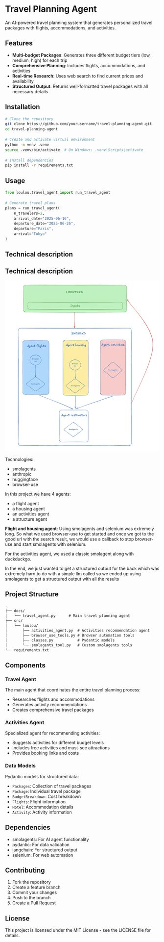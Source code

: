 # Travel Planning Agent

An AI-powered travel planning system that generates personalized travel packages with flights, accommodations, and activities.

## Features

- **Multi-budget Packages**: Generates three different budget tiers (low, medium, high) for each trip
- **Comprehensive Planning**: Includes flights, accommodations, and activities
- **Real-time Research**: Uses web search to find current prices and availability
- **Structured Output**: Returns well-formatted travel packages with all necessary details

## Installation

```bash
# Clone the repository
git clone https://github.com/yourusername/travel-planning-agent.git
cd travel-planning-agent

# Create and activate virtual environment
python -m venv .venv
source .venv/bin/activate  # On Windows: .venv\Scripts\activate

# Install dependencies
pip install -r requirements.txt
```

## Usage

```python
from loulou.travel_agent import run_travel_agent

# Generate travel plans
plans = run_travel_agent(
    n_travelers=2,
    arrival_date="2025-06-16",
    departure_date="2025-06-26",
    departure="Paris",
    arrival="Tokyo"
)

```
## Technical description



## Technical description
![archi.webp](archi.webp)

Technologies:
- smolagents
- anthropic
- huggingface
- browser-use

In this project we have 4 agents:
- a flight agent
- a housing agent
- an activities agent
- a structure agent

**Flight and housing agent**:
Using smolagents and selenium was extremely long. So what we used browser-use to get started and once we got to the good url with the search result, we would use a callback to stop browser-use and start smolagents with selenium.

For the activities agent, we used a classic smolagent along with duckduckgo.

In the end, we just wanted to get a structured output for the back which was extremely hard to do with a simple llm called so we ended up using smolagents to get a structured output with all the results



## Project Structure

```
.
├── docs/
│   └── travel_agent.py      # Main travel planning agent
├── src/
│   └── loulou/
│       ├── activities_agent.py  # Activities recommendation agent
│       ├── browser_use_tools.py # Browser automation tools
│       ├── classes.py           # Pydantic models
│       └── smolagents_tool.py   # Custom smolagents tools
└── requirements.txt
```
## Components

### Travel Agent
The main agent that coordinates the entire travel planning process:
- Researches flights and accommodations
- Generates activity recommendations
- Creates comprehensive travel packages

### Activities Agent
Specialized agent for recommending activities:
- Suggests activities for different budget levels
- Includes free activities and must-see attractions
- Provides booking links and costs

### Data Models
Pydantic models for structured data:
- `Packages`: Collection of travel packages
- `Package`: Individual travel package
- `BudgetBreakdown`: Cost breakdown
- `Flights`: Flight information
- `Hotel`: Accommodation details
- `Activity`: Activity information

## Dependencies

- smolagents: For AI agent functionality
- pydantic: For data validation
- langchain: For structured output
- selenium: For web automation

## Contributing

1. Fork the repository
2. Create a feature branch
3. Commit your changes
4. Push to the branch
5. Create a Pull Request

## License

This project is licensed under the MIT License - see the LICENSE file for details.